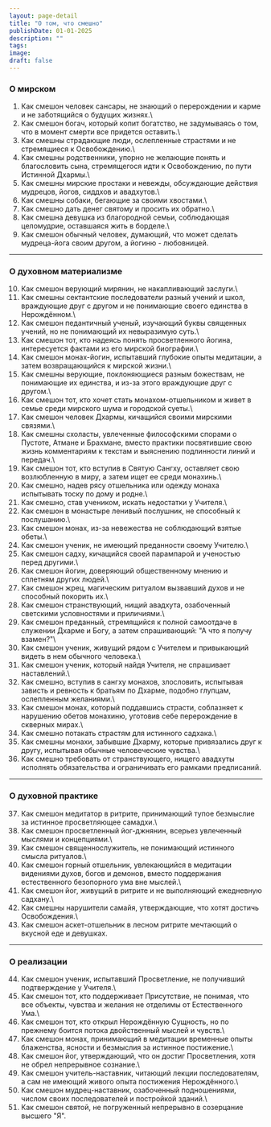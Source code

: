 ```yaml
---
layout: page-detail
title: "О том, что смешно"
publishDate: 01-01-2025
description: ""
tags:
image:
draft: false
---
```


### О мирском
1. Как смешон человек сансары, не знающий о перерождении и карме и не заботящийся о будущих жизнях.\
2. Как смешон богач, который копит богатство, не задумываясь о том, что в момент смерти все придется оставить.\
3. Как смешны страдающие люди, ослепленные страстями и не стремящиеся к Освобождению.\
4. Как смешны родственники, упорно не желающие понять и благословить сына, стремящегося идти к Освобождению, по пути Истинной Дхармы.\
5. Как смешны мирские простаки и невежды, обсуждающие действия мудрецов, йогов, сиддхов и авадхутов.\
6. Как смешны собаки, бегающие за своими хвостами.\
7. Как смешно дать денег святому и просить их обратно.\
8. Как смешна девушка из благородной семьи, соблюдающая целомудрие, оставшаяся жить в борделе.\
9. Как смешон обычный человек, думающий, что может сделать мудреца-йога своим другом, а йогиню - любовницей.

***

### О духовном материализме
10. Как смешон верующий мирянин, не накапливающий заслуги.\
11. Как смешны сектантские последователи разный учений и школ, враждующие друг с другом и не понимающие своего единства в Нерождённом.\
12. Как смешон педантичный ученый, изучающий буквы священных учений, но не понимающий их невыразимую суть.\
13. Как смешон тот, кто надеясь понять просветленного йогина, интересуется фактами из его мирской биографии.\
14. Как смешон монах-йогин, испытавший глубокие опыты медитации, а затем возвращающийся к мирской жизни.\
15. Как смешны верующие, поклоняющиеся разным божествам, не понимающие их единства, и из-за этого враждующие друг с другом.\
16. Как смешон тот, кто хочет стать монахом-отшельником и живет в семье среди мирского шума и городской суеты.\
17. Как смешон человек Дхармы, кичащийся своими мирскими связями.\
18. Как смешны схоласты, увлеченные философскими спорами о Пустоте, Атмане и Брахмане, вместо практики посвятившие свою жизнь комментариям к текстам и выяснению подлинности линий и передач.\
19. Как смешон тот, кто вступив в Святую Сангху, оставляет свою возлюбленную в миру, а затем ищет ее среди монахинь.\
20. Как смешно, надев рясу отшельника или одежду монаха испытывать тоску по дому и родне.\
21. Как смешно, став учеником, искать недостатки у Учителя.\
22. Как смешон в монастыре ленивый послушник, не способный к послушанию.\
23. Как смешон монах, из-за невежества не соблюдающий взятые обеты.\
24. Как смешон ученик, не имеющий преданности своему Учителю.\
25. Как смешон садху, кичащийся своей парампарой и ученостью перед другими.\
26. Как смешон йогин, доверяющий общественному мнению и сплетням других людей.\
27. Как смешон жрец, магическим ритуалом вызвавший духов и не способный покорить их.\
28. Как смешон странствующий, нищий авадхута, озабоченный светскими условностями и приличиями.\
29. Как смешон преданный, стремящийся к полной самоотдаче в служении Дхарме и Богу, а затем спрашивающий: "А что я получу взамен?"\
30. Как смешон ученик, живущий рядом с Учителем и привыкающий видеть в нем обычного человека.\
31. Как смешон ученик, который найдя Учителя, не спрашивает наставлений.\
32. Как смешно, вступив в сангху монахов, злословить, испытывая зависть и ревность к братьям по Дхарме, подобно глупцам, ослепленным желаниями.\
33. Как смешон монах, который поддавшись страсти, соблазняет к нарушению обетов монахиню, уготовив себе перерождение в скверных мирах.\
34. Как смешно потакать страстям для истинного садхака.\
35. Как смешны монахи, забывшие Дхарму, которые привязались друг к другу, испытывая обычные человеческие чувства.\
36. Как смешно требовать от странствующего, нищего авадхуты исполнять обязательства и ограничивать его рамками предписаний.

***

### О духовной практике
37. Как смешон медитатор в ритрите, принимающий тупое безмыслие за истинное просветляющее самадхи.\
38. Как смешон просветленный йог-джнянин, всерьез увлеченный мыслями и концепциями.\
39. Как смешон священнослужитель, не понимающий истинного смысла ритуалов.\
40. Как смешон горный отшельник, увлекающийся в медитации видениями духов, богов и демонов, вместо поддержания естественного безопорного ума вне мыслей.\
41. Как смешон йог, живущий в ритрите и не выполняющий ежедневную садхану.\
42. Как смешны нарушители самайя, утверждающие, что хотят достичь Освобождения.\
43. Как смешон аскет-отшельник в лесном ритрите мечтающий о вкусной еде и девушках.

***

### О реализации
44. Как смешон ученик, испытавший Просветление, не получивший подтверждение у Учителя.\
45. Как смешон тот, кто поддерживает Присутствие, не понимая, что все объекты, чувства и желания не отделимы от Естественного Ума.\
46. Как смешон тот, кто открыл Нерождённую Сущность, но по прежнему боится потока двойственный мыслей и чувств.\
47. Как смешон монах, принимающий в медитации временные опыты блаженства, ясности и безмыслия за истинное постижение.\
48. Как смешон йог, утверждающий, что он достиг Просветления, хотя не обрел непрерывное сознание.\
49. Как смешон учитель-наставник, читающий лекции последователям, а сам не имеющий живого опыта постижения Нерождённого.\
50. Как смешон мудрец-наставник, озабоченный подношениями, числом своих последователей и постройкой зданий.\
51. Как смешон святой, не погруженный непрерывно в созерцание высшего "Я".